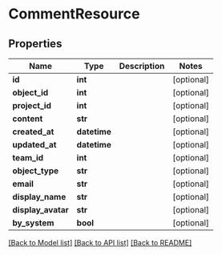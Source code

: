 # CommentResource

## Properties
Name | Type | Description | Notes
------------ | ------------- | ------------- | -------------
**id** | **int** |  | [optional] 
**object_id** | **int** |  | [optional] 
**project_id** | **int** |  | [optional] 
**content** | **str** |  | [optional] 
**created_at** | **datetime** |  | [optional] 
**updated_at** | **datetime** |  | [optional] 
**team_id** | **int** |  | [optional] 
**object_type** | **str** |  | [optional] 
**email** | **str** |  | [optional] 
**display_name** | **str** |  | [optional] 
**display_avatar** | **str** |  | [optional] 
**by_system** | **bool** |  | [optional] 

[[Back to Model list]](../README.md#documentation-for-models) [[Back to API list]](../README.md#documentation-for-api-endpoints) [[Back to README]](../README.md)


